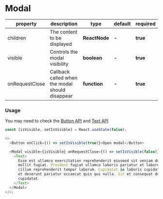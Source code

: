 # Modal

| property       | description                                     | type          | default | required |
| -------------- | ----------------------------------------------- | ------------- | ------- | -------- |
| children       | The content to be displayed                     | **ReactNode** | **-**   | **true** |
| visible        | Controls the modal visibility                   | **boolean**   | **-**   | **true** |
| onRequestClose | Callback called when the modal should disappear | **function**  | **-**   | **true** |

### Usage

You may need to check the [Button API](./button.md) and [Text API](./text.md)

```js
const [isVisible, setIsVisible] = React.useState(false);

<>
  <Button onClick={() => setIsVisible(true)}>Open modal</Button>

  <Modal visible={isVisible} onRequestClose={() => setIsVisible(false)}>
    <Text>
      Esse est ullamco exercitation reprehenderit eiusmod sit veniam dolor
      mollit fugiat. Proident fugiat ullamco laboris pariatur et labore dolore
      cillum reprehenderit tempor laborum. Cupidatat in laboris cupidatat veniam
      et deserunt pariatur occaecat quis qui nulla. Sit et consequat dolore
      cupidatat.
    </Text>
  </Modal>
</>;
```
